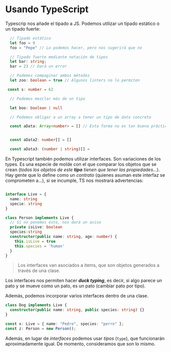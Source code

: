 # Usando TypeScript

Typescrip nos añade el tipado a JS. Podemos utilizar un tipado estático o un tipado fuerte:

```typescript
  // Tipado estático
  let foo = 9
  foo = "Pepe" // Lo podemos hacer, pero nos sugerirá que no

  // Tipado fuerte mediante notación de tipos
  let bar: string;
  bar = 23 // Dará un error

  // Podemos compaginar ambos métodos
  let zoo: boolean = true // Algunos linters no lo permiten

 const s: number = 62

  // Podemos mezclar más de un tipo

  let boo: boolean | null

  // Podemos obligar a un array a tener un tipo de dato concreto

  const aData: Array<number> = [] // Esta forma no es tan buena práctica y algunos linters no la cogen.


  const aData2: number[] = []

  const aData3: (number | string)[] =
```

<!-- Vamos a convertir un archivo de JS a un archivo de TS:

**Archivo JS**

```javascript
class Person {
  // Se pueden declarar aquí las propiedades
  name;
  age;
  #isLive; // La almohadilla indica que la propiedad es privada
  constructor(name, age) {
    this.name = name;
    this.age = age;
    this.#isLive = true;
  }

  // Al usarlo dentro de "class", automáticamente crea la función en el objeto prototipo de la función Person

  greetings() {
    console.log(`Hola, soy ${this.name}`);
  }
}
```


```typescript

class Person {
    name;
  age;
  private isLive;
  constructor(public name: string, age: number) {
    this.name = name;
    this.age = age;
    this.#isLive = true;
  }

  // Al usarlo dentro de "class", automáticamente crea la función en el objeto prototipo de la función Person

  greetings() {
    console.log(`Hola, soy ${this.name}`);
  }
}

class Student extends PersonClass {


  constructor (name:string, age:number, course: string){
    super
  }
} -->

En Typescript también podemos utilizar interfaces. Son variaciones de los types. Es una especie de molde con el que comparar los objetos que se crean (_todos los objetos de este **tipo** tienen que tener las propiedades..._). Hay gente que lo define como un _contrato_ (quienes asuman este interfaz se comprometen a...), si se incumple, TS nos mostrará advertencias:

```typescript

interface Live = {
  name: string
  specie: string
}

class Person implements Live {
  // Si no ponemos esto, nos dará un aviso
  private isLive: boolean
  species:string
  constructor(public name: string, age: number) {
    this.isLive = true
    this.species = 'human'
  }
}
```

> Los interfaces van asociados a items, que son objetos generados a través de una clase.

Los interfaces nos permiten hacer **_duck typing_**, es decir, si algo parece un pato y se mueve como un pato, es un pato (cambiar pato por tipo).

Además, podemos incorporar varios interfaces dentro de una clase.

```typescript
class Dog implements Live {
  constructor(public name: string, public species: string) {}
}

const x: Live = { name: "Pedro", species: "perro" };
const z: Person = new Person();
```

Además, en lugar de _interfaces_ podemos usar _tipos_ (`type`), que funcionarán aproximadamente igual. De momento, consideramos que son lo mismo.
